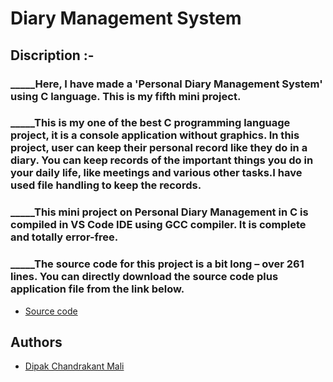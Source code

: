 # **Diary Management System**
## Discription :-
### _____Here, I have made a 'Personal Diary Management System' using C language. This is my fifth mini project.
### _____This is my one of the best C programming language project, it is a console application without graphics. In this project, user can keep their personal record like they do in a diary. You can keep records of the important things you do in your daily life, like meetings and various other tasks.I have used file handling to keep the records.
### _____This mini project on Personal Diary Management in C is compiled in VS Code IDE using GCC compiler. It is complete and totally error-free.
### _____The source code for this project is a bit long – over 261 lines. You can directly download the source code plus application file from the link below.

- [Source code](https://github.com/MaliDipak/Diary-Management-System/archive/refs/heads/master.zip)



## Authors

- [Dipak Chandrakant Mali](https://www.github.com/malidipak)

